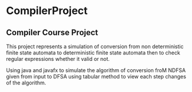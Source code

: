 # CompilerProject
## Compiler Course Project
This project represents a simulation of conversion from non deterministic finite state automata to deterministic finite state automata then to check regular expressions whether it valid or not.

Using java and javafx to simulate the algorithm of conversion froM NDFSA  given from input to DFSA using tabular method to view each step changes of the algorithm.
